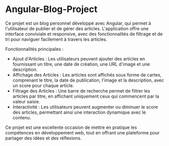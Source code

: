 # Angular-Blog-Project

Ce projet est un blog personnel développé avec Angular, qui permet à l'utilisateur de publier et de gérer des articles. L'application offre une interface conviviale et responsive, avec des fonctionnalités de filtrage et de tri pour naviguer facilement à travers les articles.

Fonctionnalités principales :

- Ajout d'Articles : Les utilisateurs peuvent ajouter des articles en fournissant un titre, une date de création, une URL d'image et une description.
- Affichage des Articles : Les articles sont affichés sous forme de cartes, comprenant le titre, la date de publication, l'image et la description, avec un score pour chaque article.
- Filtrage des Articles : Une barre de recherche permet de filtrer les articles par titre, en affichant uniquement ceux qui commencent par la valeur saisie.
- Interactivité : Les utilisateurs peuvent augmenter ou diminuer le score des articles, permettant ainsi une interaction dynamique avec le contenu.

Ce projet est une excellente occasion de mettre en pratique les compétences en développement web, tout en offrant une plateforme pour partager des idées et des réflexions.

